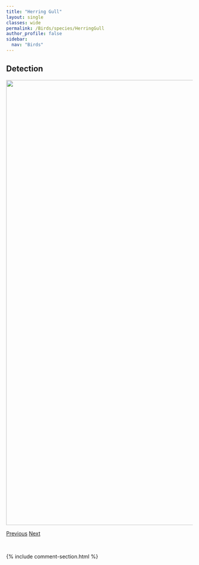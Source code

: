 ```yaml
---
title: "Herring Gull"
layout: single
classes: wide
permalink: /Birds/species/HerringGull
author_profile: false
sidebar:
  nav: "Birds"
---
```


<h2>Detection</h2>

<a href="https://drive.google.com/uc?export=view&id=1TK59yW8vcGAVGE2TJorPiooOG5imyNfQ">
<img src="https://drive.google.com/uc?export=view&id=1TK59yW8vcGAVGE2TJorPiooOG5imyNfQ" height = "1200" width = "800">
</a>


<a href="/DevelopmentWebsite/Birds/species/HairyWoodpecker" class="pagination--pager" title="Picoides villosus">Previous</a> <a href="/DevelopmentWebsite/Birds/species/HermitThrush" class="pagination--pager" title="Catharus guttatus">Next</a>

<p>&nbsp;</p>

{% include comment-section.html %}

